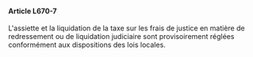 #### Article L670-7

L'assiette et la liquidation de la taxe sur les frais de justice en matière de redressement ou de liquidation judiciaire sont provisoirement réglées conformément aux dispositions des lois locales.

